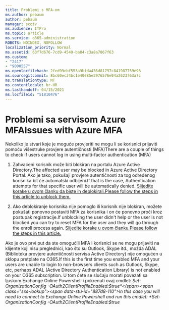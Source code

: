 ```yaml
---
title: Problemi s MFA-om
ms.author: pebaum
author: pebaum
manager: scotv
ms.audience: ITPro
ms.topic: article
ms.service: o365-administration
ROBOTS: NOINDEX, NOFOLLOW
localization_priority: Normal
ms.assetid: 63f7d676-7cd9-4549-ba84-c3a8a7867f63
ms.custom:
- "2417"
- "9000557"
ms.openlocfilehash: 2fed99ebf553a9bfda436d81797c841987759e98
ms.sourcegitcommit: 8bc60ec34bc1e40685e3976576e04a2623f63a7c
ms.translationtype: MT
ms.contentlocale: hr-HR
ms.lasthandoff: 04/15/2021
ms.locfileid: "51810476"
---
```

# <a name="issues-with-azure-mfa"></a><span data-ttu-id="887d8-102">Problemi sa servisom Azure MFA</span><span class="sxs-lookup"><span data-stu-id="887d8-102">Issues with Azure MFA</span></span>
<span data-ttu-id="887d8-103">Nekoliko je stvari koje je moguće provjeriti ne mogu li se korisnici prijaviti pomoću višestruke provjere autentičnosti (MFA)</span><span class="sxs-lookup"><span data-stu-id="887d8-103">There are a couple of things to check if users cannot log in using multi-factor authentication (MFA)</span></span>

1. <span data-ttu-id="887d8-104">Zahvaćeni korisnik može biti blokiran na portalu Azure Active Directory.</span><span class="sxs-lookup"><span data-stu-id="887d8-104">The affected user may be blocked in Azure Active Directory Portal.</span></span> <span data-ttu-id="887d8-105">Ako je tako, pokušaji provjere autentičnosti za tog određenog korisnika bit će automatski odbijeni.</span><span class="sxs-lookup"><span data-stu-id="887d8-105">If that is the case, Authentication attempts for that specific user will be automatically denied.</span></span> [<span data-ttu-id="887d8-106">Slijedite korake u ovom članku da biste ih deblokirali.</span><span class="sxs-lookup"><span data-stu-id="887d8-106">Please follow the steps in this article to unblock them.</span></span>](https://docs.microsoft.com/azure/active-directory/authentication/howto-mfa-mfasettings#block-and-unblock-users)

2. <span data-ttu-id="887d8-107">Ako deblokiranje korisnika nije pomoglo ili korisnik nije blokiran, možete pokušati ponovno postaviti MFA za korisnika i on će ponovno proći kroz postupak registracije.</span><span class="sxs-lookup"><span data-stu-id="887d8-107">If unblocking the user didn't help or the user is not blocked you can try to reset MFA for the user and they will go through the enroll process again.</span></span> [<span data-ttu-id="887d8-108">Slijedite korake u ovom članku.</span><span class="sxs-lookup"><span data-stu-id="887d8-108">Please follow the steps in this article.</span></span>](https://docs.microsoft.com/azure/active-directory/authentication/howto-mfa-userdevicesettings#require-users-to-provide-contact-methods-again)

<span data-ttu-id="887d8-109">Ako je ovo prvi put da ste omogućili MFA i korisnici se ne mogu prijaviti na klijente koji nisu preglednici, kao što su Outlook, Skype itd., možda ADAL (Biblioteka provjere autentičnosti servisa Active Directory) nije omogućen u sklopu pretplate na O365.</span><span class="sxs-lookup"><span data-stu-id="887d8-109">If this is the first time you enabled MFA and your users are unable to login to non-browsers clients such as Outlook, Skype, etc, perhaps ADAL (Active Directory Authentication Library) is not enabled on your O365 subscription.</span></span> <span data-ttu-id="887d8-110">U tom ćete se slučaju morati povezati sa ljuskom Exchange Online Powershell i pokrenuti ovaj cmdlet:  *Set-OrganizationConfig -OAuth2ClientProfileEnabled:$true*</span><span class="sxs-lookup"><span data-stu-id="887d8-110">In this case you will need to connect to Exchange Online Powershell and run this cmdlet:  *Set-OrganizationConfig -OAuth2ClientProfileEnabled:$true*</span></span>
